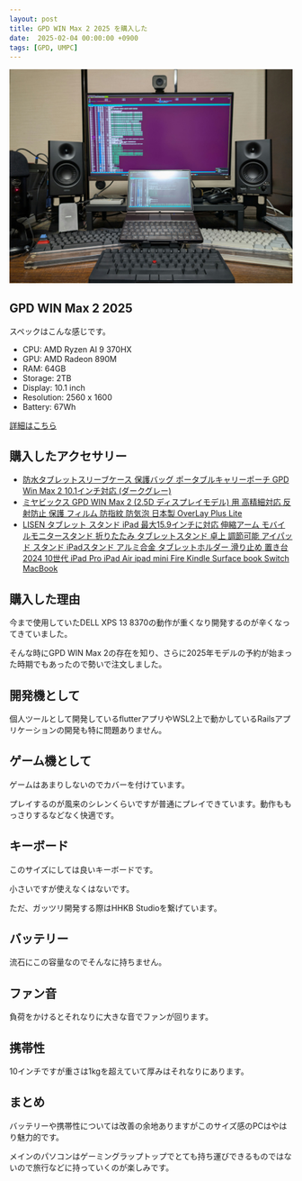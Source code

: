 ```yaml
---
layout: post
title: GPD WIN Max 2 2025 を購入した
date:  2025-02-04 00:00:00 +0900
tags: [GPD, UMPC]
---
```


![GPD WIN Max 2 2025](/assets/posts/2025/PXL_20250207_131440492_resized.jpeg)

## GPD WIN Max 2 2025

スペックはこんな感じです。

- CPU: AMD Ryzen AI 9 370HX 
- GPU: AMD Radeon 890M
- RAM: 64GB
- Storage: 2TB
- Display: 10.1 inch
- Resolution: 2560 x 1600
- Battery: 67Wh

[詳細はこちら](https://gpd-direct.jp/pages/gpd-win-max2-2025)


## 購入したアクセサリー

- [防水タブレットスリーブケース 保護バッグ ポータブルキャリーポーチ GPD Win Max 2 10.1インチ対応 (ダークグレー)](https://amzn.to/4hlmDup)
- [ミヤビックス GPD WIN Max 2 (2.5D ディスプレイモデル) 用 高精細対応 反射防止 保護 フィルム 防指紋 防気泡 日本製 OverLay Plus Lite](https://amzn.to/4jHdzBA)
- [LISEN タブレット スタンド iPad 最大15.9インチに対応 伸縮アーム モバイルモニタースタンド 折りたたみ タブレットスタンド 卓上 調節可能 アイパッド スタンド iPadスタンド アルミ合金 タブレットホルダー 滑り止め 置き台 2024 10世代 iPad Pro iPad Air ipad mini Fire Kindle Surface book Switch MacBook](https://amzn.to/414hukB)

## 購入した理由

今まで使用していたDELL XPS 13 8370の動作が重くなり開発するのが辛くなってきていました。

そんな時にGPD WIN Max 2の存在を知り、さらに2025年モデルの予約が始まった時期でもあったので勢いで注文しました。

## 開発機として

個人ツールとして開発しているflutterアプリやWSL2上で動かしているRailsアプリケーションの開発も特に問題ありません。

## ゲーム機として

ゲームはあまりしないのでカバーを付けています。

プレイするのが風来のシレンくらいですが普通にプレイできています。動作ももっさりするなどなく快適です。

## キーボード

このサイズにしては良いキーボードです。

小さいですが使えなくはないです。

ただ、ガッツリ開発する際はHHKB Studioを繋げています。

## バッテリー

流石にこの容量なのでそんなに持ちません。

## ファン音

負荷をかけるとそれなりに大きな音でファンが回ります。

## 携帯性

10インチですが重さは1kgを超えていて厚みはそれなりにあります。

## まとめ

バッテリーや携帯性については改善の余地ありますがこのサイズ感のPCはやはり魅力的です。

メインのパソコンはゲーミングラップトップでとても持ち運びできるものではないので旅行などに持っていくのが楽しみです。